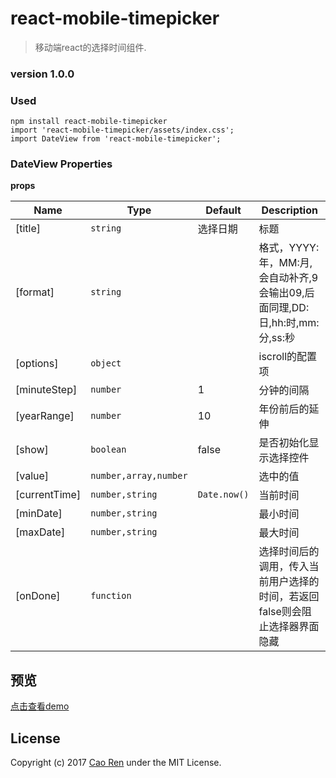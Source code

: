# react-mobile-timepicker

> 移动端react的选择时间组件.

### version 1.0.0
### Used

```
npm install react-mobile-timepicker
import 'react-mobile-timepicker/assets/index.css';
import DateView from 'react-mobile-timepicker';
```
### DateView Properties

**props**

Name                | Type         | Default                            | Description
--------------------|--------------|------------------------------------|-------------------
[title]             | `string`     | 选择日期   | 标题
[format]            | `string`     |           | 格式，YYYY:年，MM:月,会自动补齐,9会输出09,后面同理,DD:日,hh:时,mm:分,ss:秒
[options]           | `object`     |           | iscroll的配置项
[minuteStep]        | `number`     |    1      | 分钟的间隔
[yearRange]         | `number`     |    10     | 年份前后的延伸
[show]              | `boolean`    |    false  | 是否初始化显示选择控件
[value]             | `number,array,number`   |          | 选中的值
[currentTime]       | `number,string` |`Date.now()` | 当前时间
[minDate]           | `number,string` |       | 最小时间
[maxDate]           | `number,string` |       | 最大时间
[onDone]            | `function`      |       | 选择时间后的调用，传入当前用户选择的时间，若返回false则会阻止选择器界面隐藏

## 预览
[点击查看demo](https://caoren.github.io/react-mobile-datepicker/demo/)

## License
Copyright (c) 2017 [Cao Ren](https://github.com/caoren) under the MIT License.
